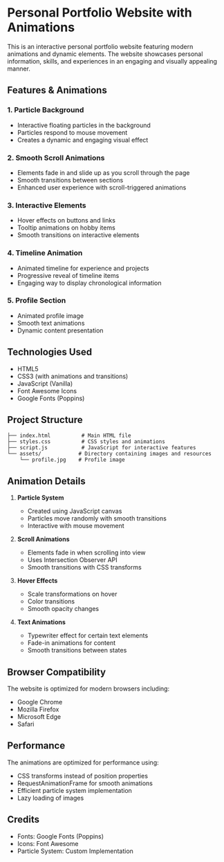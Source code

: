 # Personal Portfolio Website with Animations

This is an interactive personal portfolio website featuring modern animations and dynamic elements. The website showcases personal information, skills, and experiences in an engaging and visually appealing manner.

## Features & Animations

### 1. Particle Background
- Interactive floating particles in the background
- Particles respond to mouse movement
- Creates a dynamic and engaging visual effect

### 2. Smooth Scroll Animations
- Elements fade in and slide up as you scroll through the page
- Smooth transitions between sections
- Enhanced user experience with scroll-triggered animations

### 3. Interactive Elements
- Hover effects on buttons and links
- Tooltip animations on hobby items
- Smooth transitions on interactive elements

### 4. Timeline Animation
- Animated timeline for experience and projects
- Progressive reveal of timeline items
- Engaging way to display chronological information

### 5. Profile Section
- Animated profile image
- Smooth text animations
- Dynamic content presentation

## Technologies Used

- HTML5
- CSS3 (with animations and transitions)
- JavaScript (Vanilla)
- Font Awesome Icons
- Google Fonts (Poppins)

## Project Structure

```
├── index.html          # Main HTML file
├── styles.css          # CSS styles and animations
├── script.js           # JavaScript for interactive features
└── assets/            # Directory containing images and resources
    └── profile.jpg    # Profile image
```

## Animation Details

1. **Particle System**
   - Created using JavaScript canvas
   - Particles move randomly with smooth transitions
   - Interactive with mouse movement

2. **Scroll Animations**
   - Elements fade in when scrolling into view
   - Uses Intersection Observer API
   - Smooth transitions with CSS transforms

3. **Hover Effects**
   - Scale transformations on hover
   - Color transitions
   - Smooth opacity changes

4. **Text Animations**
   - Typewriter effect for certain text elements
   - Fade-in animations for content
   - Smooth transitions between states

## Browser Compatibility

The website is optimized for modern browsers including:
- Google Chrome
- Mozilla Firefox
- Microsoft Edge
- Safari

## Performance

The animations are optimized for performance using:
- CSS transforms instead of position properties
- RequestAnimationFrame for smooth animations
- Efficient particle system implementation
- Lazy loading of images

## Credits

- Fonts: Google Fonts (Poppins)
- Icons: Font Awesome
- Particle System: Custom Implementation
